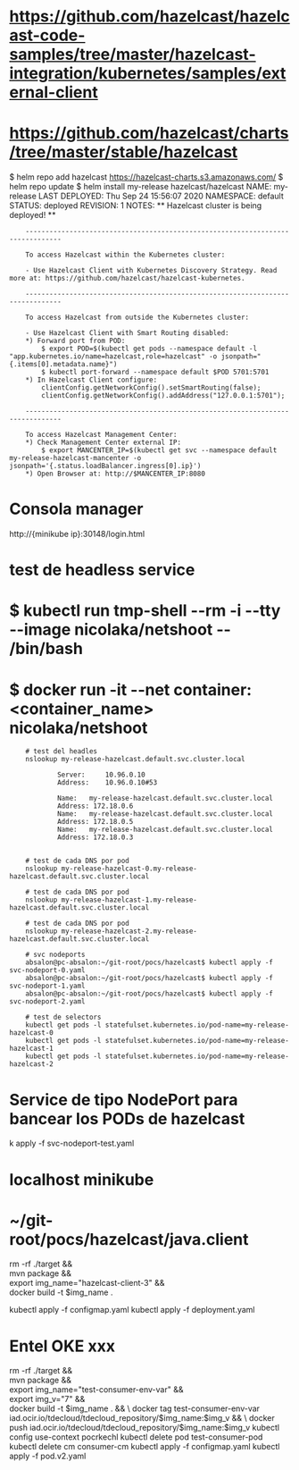 # https://github.com/hazelcast/hazelcast-code-samples/tree/master/hazelcast-integration/kubernetes/samples/external-client

# https://github.com/hazelcast/charts/tree/master/stable/hazelcast
$ helm repo add hazelcast https://hazelcast-charts.s3.amazonaws.com/
$ helm repo update
$ helm install my-release hazelcast/hazelcast
        NAME: my-release
        LAST DEPLOYED: Thu Sep 24 15:56:07 2020
        NAMESPACE: default
        STATUS: deployed
        REVISION: 1
        NOTES:
        ** Hazelcast cluster is being deployed! **

        -------------------------------------------------------------------------------

        To access Hazelcast within the Kubernetes cluster:

        - Use Hazelcast Client with Kubernetes Discovery Strategy. Read more at: https://github.com/hazelcast/hazelcast-kubernetes.

        -------------------------------------------------------------------------------

        To access Hazelcast from outside the Kubernetes cluster:

        - Use Hazelcast Client with Smart Routing disabled:
        *) Forward port from POD:
            $ export POD=$(kubectl get pods --namespace default -l "app.kubernetes.io/name=hazelcast,role=hazelcast" -o jsonpath="{.items[0].metadata.name}")
            $ kubectl port-forward --namespace default $POD 5701:5701
        *) In Hazelcast Client configure:
            clientConfig.getNetworkConfig().setSmartRouting(false);
            clientConfig.getNetworkConfig().addAddress("127.0.0.1:5701");

        -------------------------------------------------------------------------------

        To access Hazelcast Management Center:
        *) Check Management Center external IP:
            $ export MANCENTER_IP=$(kubectl get svc --namespace default my-release-hazelcast-mancenter -o jsonpath='{.status.loadBalancer.ingress[0].ip}')
        *) Open Browser at: http://$MANCENTER_IP:8080

# Consola manager
http://{minikube ip}:30148/login.html

# test de headless service
# $ kubectl run tmp-shell --rm -i --tty --image nicolaka/netshoot -- /bin/bash
# $ docker run -it --net container:<container_name> nicolaka/netshoot

        # test del headles
        nslookup my-release-hazelcast.default.svc.cluster.local

                Server:		10.96.0.10
                Address:	10.96.0.10#53

                Name:	my-release-hazelcast.default.svc.cluster.local
                Address: 172.18.0.6
                Name:	my-release-hazelcast.default.svc.cluster.local
                Address: 172.18.0.5
                Name:	my-release-hazelcast.default.svc.cluster.local
                Address: 172.18.0.3


        # test de cada DNS por pod
        nslookup my-release-hazelcast-0.my-release-hazelcast.default.svc.cluster.local

        # test de cada DNS por pod
        nslookup my-release-hazelcast-1.my-release-hazelcast.default.svc.cluster.local

        # test de cada DNS por pod
        nslookup my-release-hazelcast-2.my-release-hazelcast.default.svc.cluster.local

        # svc nodeports
        absalon@pc-absalon:~/git-root/pocs/hazelcast$ kubectl apply -f svc-nodeport-0.yaml 
        absalon@pc-absalon:~/git-root/pocs/hazelcast$ kubectl apply -f svc-nodeport-1.yaml 
        absalon@pc-absalon:~/git-root/pocs/hazelcast$ kubectl apply -f svc-nodeport-2.yaml 

        # test de selectors
        kubectl get pods -l statefulset.kubernetes.io/pod-name=my-release-hazelcast-0
        kubectl get pods -l statefulset.kubernetes.io/pod-name=my-release-hazelcast-1
        kubectl get pods -l statefulset.kubernetes.io/pod-name=my-release-hazelcast-2

# Service de tipo NodePort para bancear los PODs de hazelcast
k apply -f svc-nodeport-test.yaml


# localhost minikube
# ~/git-root/pocs/hazelcast/java.client
rm -rf ./target && \
mvn package && \
export img_name="hazelcast-client-3" && \
docker build -t $img_name .

kubectl apply -f configmap.yaml
kubectl apply -f deployment.yaml

# Entel OKE xxx
rm -rf ./target && \
mvn package && \
export img_name="test-consumer-env-var" && \
export img_v="7" && \
docker build -t $img_name .  && \
docker tag test-consumer-env-var iad.ocir.io/tdecloud/tdecloud_repository/$img_name:$img_v  && \
docker push iad.ocir.io/tdecloud/tdecloud_repository/$img_name:$img_v
kubectl config use-context pocrkechl
kubectl delete pod test-consumer-pod
kubectl delete cm consumer-cm
kubectl apply -f configmap.yaml
kubectl apply -f pod.v2.yaml